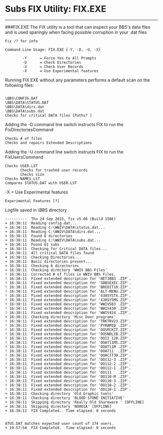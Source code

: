 # Subs FIX Utility: FIX.EXE
***

###FIX.EXE
The FIX utility is a tool that can inspect your BBS's data files and is used sparingly when facing possible corruption in your .dat files

```FIX
Fix /? for info

Command Line Usage: FIX.EXE [-Y, -D, -U, -X]

        -Y      = Force Yes to All Prompts
        -D      = Check Directories
        -U      = Check User Records
        -X      = Use Experimental features
```


Running FIX.EXE without any parameters performs a default scan on the following files:

```FIX

\BBS\CONFIG.DAT
\BBS\DATA\STATUS.DAT
\BBS\DATA\dirs.dat
\BBS\DATA\subs.dat
Checks for critical DATA files [Paths? ]
```

Adding the -D command line switch instructs FIX to run the FixDirectoriesCommand

```FIX-D
Checks # of files
Checks and repairs Extended Descriptions
```

Adding the -U command line switch instructs FIX to run the FixUsersCommand

```FIX-U
Checks USER.LST
       Checks for trashed user records
       Checks size
Checks NAMES.LST
Compares STATUS.DAT with USER.LST
```
-X      = Use Experimental features

```FIX-X
Experimental Features [?]
```

Logfile saved in \BBS directory

```FIX.LOG
----------  Thu 24 Sep 2015, fix v5.00 (Build 1586)
+ 16:38:11  Reading config.dat...
+ 16:38:11  Reading C:\WWIV\DATA\status.dat...
+ 16:38:11  Reading C:\WWIV\DATA\dirs.dat...
+ 16:38:11  Found 6 directories
+ 16:38:11  Reading C:\WWIV\DATA\subs.dat...
+ 16:38:11  Found 61 subs
+ 16:38:11  Checking for Critical DATA files...
+ 16:38:11  All critical DATA files found
+ 16:38:11  Checking Directories...
+ 16:38:11  Basic directories present...
+ 16:38:11  Checking 6 directories
+ 16:38:11  Checking directory 'WWIV BBS Files'
! 16:38:11  Corrected # of files in WWIV BBS Files.
! 16:38:11  Fixed extended description for 'NET38B3 .ZIP'.
! 16:38:11  Fixed extended description for 'SBBSEXEC.ZIP'.
! 16:38:11  Fixed extended description for 'BREDIT10.ZIP'.
! 16:38:11  Fixed extended description for 'ALT-MENU.ZIP'.
! 16:38:11  Fixed extended description for '430SYSTX.ZIP'.
! 16:38:11  Fixed extended description for '430SYSMS.ZIP'.
! 16:38:11  Fixed extended description for 'WWIV5B3 .ZIP'.
! 16:38:11  Fixed extended description for 'WWIV430 .ZIP'.
! 16:38:11  Fixed extended description for 'WWIV424 .ZIP'.
+ 16:38:11  Checking directory 'Misc Door programs'
! 16:38:11  Fixed extended description for 'TRKTRV23.ZIP'.
! 16:38:11  Fixed extended description for 'PYRAMID .ZIP'.
! 16:38:11  Fixed extended description for 'OOSRCKIT.ZIP'.
! 16:38:11  Fixed extended description for 'OOSNDLIB.ZIP'.
! 16:38:11  Fixed extended description for 'OOII_120.ZIP'.
! 16:38:11  Fixed extended description for 'OOAT11MS.ZIP'.
! 16:38:11  Fixed extended description for 'OOAT11M .ZIP'.
! 16:38:11  Fixed extended description for 'OOAT11  .ZIP'.
! 16:38:11  Fixed extended description for 'OOACIT30.ZIP'.
! 16:38:11  Fixed extended description for 'OO112-3 .ZIP'.
! 16:38:11  Fixed extended description for 'OO112-2 .ZIP'.
! 16:38:11  Fixed extended description for 'OO112-1 .ZIP'.
! 16:38:11  Fixed extended description for 'OO111   .ZIP'.
! 16:38:11  Fixed extended description for 'OO110-M .ZIP'.
! 16:38:11  Fixed extended description for 'OO110-3 .ZIP'.
! 16:38:11  Fixed extended description for 'OO110-2 .ZIP'.
! 16:38:11  Fixed extended description for 'OO110-1 .ZIP'.
+ 16:38:11  Checking directory 'Old Graphic tools'
+ 16:38:11  Checking directory 'BLOOD STONE INITIATIVE'
+ 16:38:11  Skipping directory 'Really Old Shareware ' [OFFLINE]
+ 16:38:11  Skipping directory 'NO001A' [OFFLINE]
+ 16:38:11  FIX Completed.  Time elapsed: 0 seconds


ATUS.DAT matches expected user count of 174 users.
+ 19:57:54  FIX Completed.  Time elapsed: 0 seconds
```
